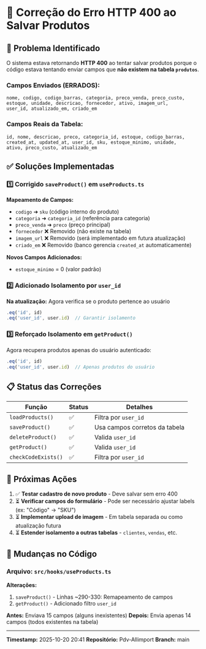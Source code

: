 # 🔧 Correção do Erro HTTP 400 ao Salvar Produtos

## 🔴 Problema Identificado

O sistema estava retornando **HTTP 400** ao tentar salvar produtos porque o código estava tentando enviar campos que **não existem na tabela `produtos`**.

### Campos Enviados (ERRADOS):
```
nome, codigo, codigo_barras, categoria, preco_venda, preco_custo, 
estoque, unidade, descricao, fornecedor, ativo, imagem_url, 
user_id, atualizado_em, criado_em
```

### Campos Reais da Tabela:
```
id, nome, descricao, preco, categoria_id, estoque, codigo_barras, 
created_at, updated_at, user_id, sku, estoque_minimo, unidade, 
ativo, preco_custo, atualizado_em
```

## ✅ Soluções Implementadas

### 1️⃣ Corrigido `saveProduct()` em `useProducts.ts`

**Mapeamento de Campos:**
- `codigo` ➜ `sku` (código interno do produto)
- `categoria` ➜ `categoria_id` (referência para categoria)
- `preco_venda` ➜ `preco` (preço principal)
- `fornecedor` ❌ Removido (não existe na tabela)
- `imagem_url` ❌ Removido (será implementado em futura atualização)
- `criado_em` ❌ Removido (banco gerencia `created_at` automaticamente)

**Novos Campos Adicionados:**
- `estoque_minimo` = 0 (valor padrão)

### 2️⃣ Adicionado Isolamento por `user_id`

**Na atualização:** Agora verifica se o produto pertence ao usuário
```typescript
.eq('id', id)
.eq('user_id', user.id)  // Garantir isolamento
```

### 3️⃣ Reforçado Isolamento em `getProduct()`

Agora recupera produtos apenas do usuário autenticado:
```typescript
.eq('id', id)
.eq('user_id', user.id)  // Apenas produtos do usuário
```

## 📋 Status das Correções

| Função | Status | Detalhes |
|--------|--------|----------|
| `loadProducts()` | ✅ | Filtra por `user_id` |
| `saveProduct()` | ✅ | Usa campos corretos da tabela |
| `deleteProduct()` | ✅ | Valida `user_id` |
| `getProduct()` | ✅ | Valida `user_id` |
| `checkCodeExists()` | ✅ | Filtra por `user_id` |

## 🚀 Próximas Ações

1. ✅ **Testar cadastro de novo produto** - Deve salvar sem erro 400
2. ⏳ **Verificar campos do formulário** - Pode ser necessário ajustar labels (ex: "Código" → "SKU")
3. ⏳ **Implementar upload de imagem** - Em tabela separada ou como atualização futura
4. ⏳ **Estender isolamento a outras tabelas** - `clientes`, `vendas`, etc.

## 📝 Mudanças no Código

### Arquivo: `src/hooks/useProducts.ts`

**Alterações:**
1. `saveProduct()` - Linhas ~290-330: Remapeamento de campos
2. `getProduct()` - Adicionado filtro `user_id`

**Antes:** Enviava 15 campos (alguns inexistentes)
**Depois:** Envia apenas 14 campos (todos existentes na tabela)

---

**Timestamp:** 2025-10-20 20:41
**Repositório:** Pdv-Allimport
**Branch:** main
